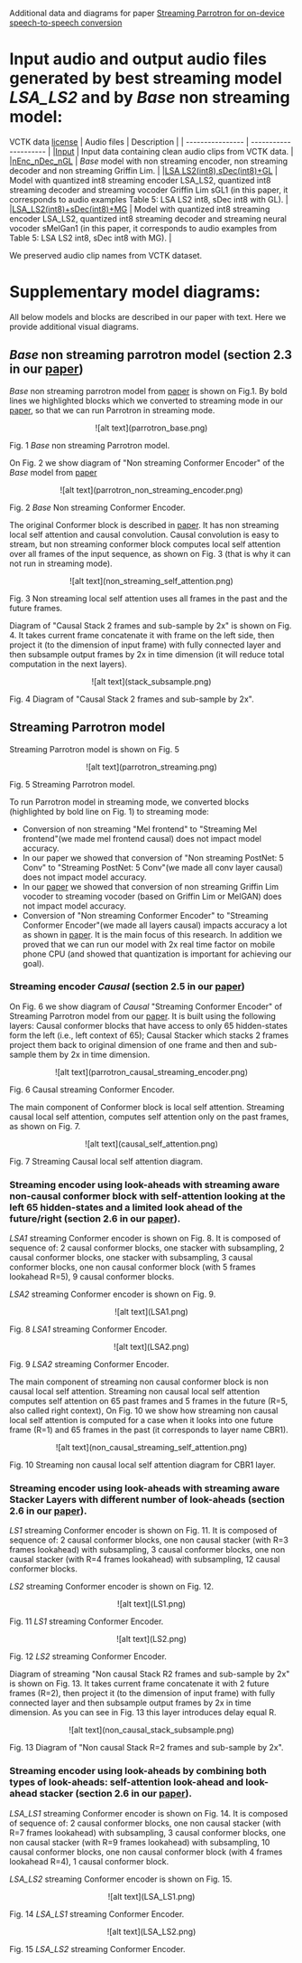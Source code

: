 Additional data and diagrams for paper [Streaming Parrotron for on-device speech-to-speech conversion](https://arxiv.org/abs/2210.13761)

# Input audio and output audio files generated by best streaming model *LSA_LS2* and by *Base* non streaming model:


VCTK data [license](https://datashare.ed.ac.uk/bitstream/handle/10283/3443/license_text?sequence=3&isAllowed=y)
|  Audio files      | Description  |
| ---------------- | --------------------- |
|[Input](vctk/input) | Input data containing clean audio clips from VCTK data.     |
|[nEnc_nDec_nGL](vctk/nEnc_nDec_nGL) | *Base* model with non streaming encoder, non streaming decoder and non streaming Griffin Lim.  |
|[LSA LS2(int8),sDec(int8)+GL](vctk/stR764CR44_int8_sDec_int8_sGL1) | Model with quantized int8 streaming encoder LSA_LS2, quantized int8 streaming decoder and streaming vocoder Griffin Lim sGL1 (in this paper, it corresponds to audio examples Table 5: LSA LS2 int8, sDec int8 with GL).  |
|[LSA_LS2(int8)+sDec(int8)+MG](vctk/stR764CR44_int8_sDec_int8_sMelGan1) | Model with quantized int8 streaming encoder LSA_LS2, quantized int8 streaming decoder and streaming neural vocoder sMelGan1 (in this paper, it corresponds to audio examples from Table 5: LSA LS2 int8, sDec int8 with MG).  |

We preserved audio clip names from VCTK dataset.


# Supplementary model diagrams:
All below models and blocks are described in our paper with text. Here we provide additional visual diagrams.

## *Base* non streaming parrotron model (section 2.3 in our [paper](https://arxiv.org/pdf/2210.13761.pdf))

*Base* non streaming parrotron model from [paper](https://ieeexplore.ieee.org/document/9414644) is shown on Fig.1. By bold lines we highlighted blocks which we converted to streaming mode in our [paper](https://arxiv.org/pdf/2210.13761.pdf), so that we can run Parrotron in streaming mode.

<p align="center">
![alt text](parrotron_base.png)

Fig. 1 *Base* non streaming Parrotron model.
</p>

On Fig. 2 we show diagram of "Non streaming Conformer Encoder" of the *Base* model from [paper](https://ieeexplore.ieee.org/document/9414644)

<p align="center">
![alt text](parrotron_non_streaming_encoder.png)

Fig. 2 *Base* Non streaming Conformer Encoder.
</p>

The original Conformer block is described in [paper](https://arxiv.org/pdf/2005.08100.pdf). It has non streaming local self attention and causal convolution. Causal convolution is easy to stream, but non streaming conformer block computes local self attention over all frames of the input sequence, as shown on Fig. 3 (that is why it can not run in streaming mode).

<p align="center">
![alt text](non_streaming_self_attention.png)

Fig. 3 Non streaming local self attention uses all frames in the past and the future frames.
</p>

Diagram of "Causal Stack 2 frames and sub-sample by 2x" is shown on Fig. 4. It takes current frame concatenate it with frame on the left side, then project it (to the dimension of input frame) with fully connected layer and then subsample output frames by 2x in time dimension (it will reduce total computation in the next layers).

<p align="center">
![alt text](stack_subsample.png)

Fig. 4 Diagram of "Causal Stack 2 frames and sub-sample by 2x".
</p>


## Streaming Parrotron model
Streaming Parrotron model is shown on Fig. 5

<p align="center">
![alt text](parrotron_streaming.png)

Fig. 5 Streaming Parrotron model.
</p>

To run Parrotron model in streaming mode, we converted blocks (highlighted by bold line on Fig. 1) to streaming mode:

* Conversion of non streaming "Mel frontend" to "Streaming Mel frontend"(we made mel frontend causal) does not impact model accuracy.
* In our paper we showed that conversion of "Non streaming PostNet: 5 Conv" to "Streaming PostNet: 5 Conv"(we made all conv layer causal) does not impact model accuracy.
* In our [paper](https://arxiv.org/pdf/2203.00756.pdf) we showed that conversion of non streaming Griffin Lim vocoder to streaming vocoder (based on Griffin Lim or MelGAN) does not impact model accuracy.
* Conversion of "Non streaming Conformer Encoder" to "Streaming Conformer Encoder"(we made all layers causal) impacts accuracy a lot as shown in [paper](https://arxiv.org/pdf/2210.13761.pdf). It is the main focus of this research. In addition we proved that we can run our model with 2x real time factor on mobile phone CPU (and showed that quantization is important for achieving our goal).



### Streaming encoder *Causal* (section 2.5 in our [paper](https://arxiv.org/pdf/2210.13761.pdf))
On Fig. 6 we show diagram of *Causal* "Streaming Conformer Encoder" of Streaming Parrotron model from our [paper](https://arxiv.org/pdf/2210.13761.pdf). It is built using the following layers: Causal conformer blocks that have access to only
65 hidden-states form the left (i.e., left context of 65); Causal Stacker which stacks 2 frames project them back to original dimension of one frame and then and sub-sample them by 2x in time dimension.

<p align="center">
![alt text](parrotron_causal_streaming_encoder.png)

Fig. 6 Causal streaming Conformer Encoder.
</p>

The main component of Conformer block is local self attention. Streaming causal local self attention, computes self attention only on the past frames, as shown on Fig. 7.

<p align="center">
![alt text](causal_self_attention.png)

Fig. 7 Streaming Causal local self attention diagram.
</p>


### Streaming encoder using look-aheads with streaming aware non-causal conformer block with self-attention looking at the left 65 hidden-states and a limited look ahead of the future/right (section 2.6 in our [paper](https://arxiv.org/pdf/2210.13761.pdf)).

*LSA1* streaming Conformer encoder is shown on Fig. 8. It is composed of sequence of: 2 causal conformer blocks, one stacker with subsampling, 2 causal conformer blocks, one stacker with subsampling, 3 causal conformer blocks, one non causal conformer block (with 5 frames lookahead R=5), 9 causal conformer blocks.

*LSA2* streaming Conformer encoder is shown on Fig. 9.

<p align="center">
![alt text](LSA1.png)

Fig. 8 *LSA1* streaming Conformer Encoder.
</p>

<p align="center">
![alt text](LSA2.png)

Fig. 9 *LSA2* streaming Conformer Encoder.
</p>

The main component of streaming non causal conformer block is non causal local self attention. Streaming non causal local self attention computes self attention on 65 past frames and 5 frames in the future (R=5, also called right context), On Fig. 10 we show how streaming non causal local self attention is computed for a case when it looks into one future frame (R=1) and 65 frames in the past (it corresponds to layer name CBR1).

<p align="center">
![alt text](non_causal_streaming_self_attention.png)

Fig. 10 Streaming non causal local self attention diagram for CBR1 layer.
</p>


### Streaming encoder using look-aheads with streaming aware Stacker Layers with different number of look-aheads (section 2.6 in our [paper](https://arxiv.org/pdf/2210.13761.pdf)).

*LS1* streaming Conformer encoder is shown on Fig. 11. It is composed of sequence of: 2 causal conformer blocks, one non causal stacker (with R=3 frames lookahead) with subsampling, 3 causal conformer blocks, one non causal stacker (with R=4 frames lookahead) with subsampling, 12 causal conformer blocks.

*LS2* streaming Conformer encoder is shown on Fig. 12.

<p align="center">
![alt text](LS1.png)

Fig. 11 *LS1* streaming Conformer Encoder.
</p>

<p align="center">
![alt text](LS2.png)

Fig. 12 *LS2* streaming Conformer Encoder.
</p>

Diagram of streaming "Non causal Stack R2 frames and sub-sample by 2x" is shown on Fig. 13. It takes current frame concatenate it with 2 future frames (R=2), then project it (to the dimension of input frame) with fully connected layer and then subsample output frames by 2x in time dimension. As you can see in Fig. 13 this layer introduces delay equal R.

<p align="center">
![alt text](non_causal_stack_subsample.png)

Fig. 13 Diagram of "Non causal Stack R=2 frames and sub-sample by 2x".
</p>


### Streaming encoder using look-aheads by combining both types of look-aheads: self-attention look-ahead and look-ahead stacker (section 2.6 in our [paper](https://arxiv.org/pdf/2210.13761.pdf)).

*LSA_LS1* streaming Conformer encoder is shown on Fig. 14. It is composed of sequence of: 2 causal conformer blocks, one non causal stacker (with R=7 frames lookahead) with subsampling, 3 causal conformer blocks, one non causal stacker (with R=9 frames lookahead) with subsampling, 10 causal conformer blocks, one non causal conformer block (with 4 frames lookahead R=4), 1 causal conformer block.

*LSA_LS2* streaming Conformer encoder is shown on Fig. 15.

<p align="center">
![alt text](LSA_LS1.png)

Fig. 14 *LSA_LS1* streaming Conformer Encoder.
</p>

<p align="center">
![alt text](LSA_LS2.png)

Fig. 15 *LSA_LS2* streaming Conformer Encoder.
</p>
